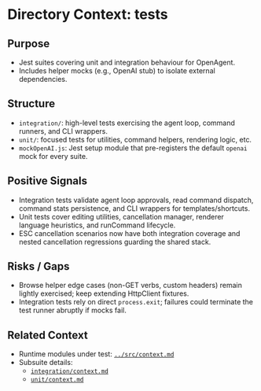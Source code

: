 # Directory Context: tests

## Purpose

- Jest suites covering unit and integration behaviour for OpenAgent.
- Includes helper mocks (e.g., OpenAI stub) to isolate external dependencies.

## Structure

- `integration/`: high-level tests exercising the agent loop, command runners, and CLI wrappers.
- `unit/`: focused tests for utilities, command helpers, rendering logic, etc.
- `mockOpenAI.js`: Jest setup module that pre-registers the default `openai` mock for every suite.

## Positive Signals

- Integration tests validate agent loop approvals, read command dispatch, command stats persistence, and CLI wrappers for templates/shortcuts.
- Unit tests cover editing utilities, cancellation manager, renderer language heuristics, and runCommand lifecycle.
- ESC cancellation scenarios now have both integration coverage and nested cancellation regressions guarding the shared stack.

## Risks / Gaps

- Browse helper edge cases (non-GET verbs, custom headers) remain lightly exercised; keep extending HttpClient fixtures.
- Integration tests rely on direct `process.exit`; failures could terminate the test runner abruptly if mocks fail.

## Related Context

- Runtime modules under test: [`../src/context.md`](../src/context.md)
- Subsuite details:
  - [`integration/context.md`](integration/context.md)
  - [`unit/context.md`](unit/context.md)
